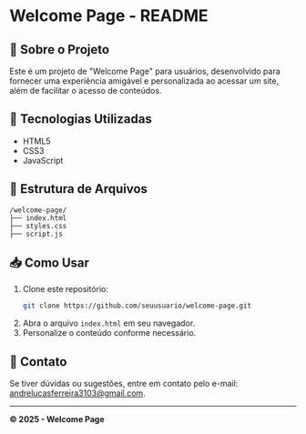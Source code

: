 # Welcome Page - README

## 📌 Sobre o Projeto
Este é um projeto de "Welcome Page" para usuários, desenvolvido para fornecer uma experiência amigável e personalizada ao acessar um site, além de facilitar o acesso de conteúdos.

## 🚀 Tecnologias Utilizadas
- HTML5
- CSS3
- JavaScript

## 📂 Estrutura de Arquivos
```
/welcome-page/
├── index.html
├── styles.css
├── script.js
```

## 📥 Como Usar
1. Clone este repositório:
   ```sh
   git clone https://github.com/seuusuario/welcome-page.git
   ```
2. Abra o arquivo `index.html` em seu navegador.
3. Personalize o conteúdo conforme necessário.

## 📩 Contato
Se tiver dúvidas ou sugestões, entre em contato pelo e-mail: [andrelucasferreira3103@gmail.com](mailto:andrelucasferreira3103@gmail.com).

---
**&copy; 2025 - Welcome Page**
